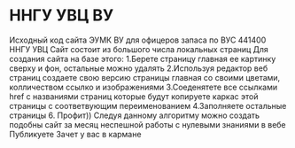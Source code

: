 # ННГУ УВЦ ВУ 
Исходный код сайта ЭУМК ВУ для офицеров запаса по ВУС 441400 ННГУ УВЦ
Сайт состоит из большого числа локальных страниц
Для создания сайта на базе этого:
1.Берете страницу главная ее картинку сверху и фон, остальные можно удалять
2.Используя редактор веб страниц создаете свою версию страницы главная со своими цветами, колличеством ссылко и изображениями
3.Соеденятете все ссылками href с названиями страниц которые будут копируете каркас этой страницы с соответвующим переименованием
4.Заполняете остальные страницы
6. Профит))
Следуя данному алгоритму можно создать подобны сайт за месяц неспешной работы с нулевыми знаниями в вебе
Публикуете
Зачет у вас в кармане
